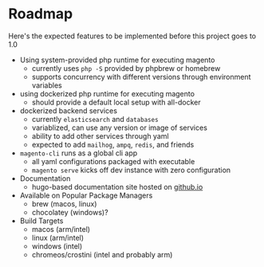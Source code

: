 # Roadmap

Here's the expected features to be implemented before this project goes to 1.0

* Using system-provided php runtime for executing magento
    * currently uses `php -S` provided by phpbrew or homebrew
    * supports concurrency with different versions through environment variables
* using dockerized php runtime for executing magento
    * should provide a default local setup with all-docker
* dockerized backend services
    * currently `elasticsearch` and `databases`
    * variablized, can use any version or image of services
    * ability to add other services through yaml
    * expected to add `mailhog`, `ampq`, `redis`, and friends
* `magento-cli` runs as a global cli app
    * all yaml configurations packaged with executable
    * `magento serve` kicks off dev instance with zero configuration
* Documentation
    * hugo-based documentation site hosted on [github.io](https://superterran.net/magento-cli/)
* Available on Popular Package Managers
    * brew (macos, linux)
    * chocolatey (windows)?
* Build Targets
    * macos (arm/intel)
    * linux (arm/intel)
    * windows (intel)
    * chromeos/crostini (intel and probably arm)
